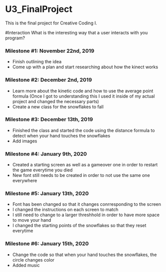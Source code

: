 # <h1> U3_FinalProject</h1>
 This is the final project for Creative Coding I.

#Interaction
What is the interesting way that a user interacts with you program?

<h3>Milestone #1: November 22nd, 2019</h3>
<ul>
 <li>Finish outlining the idea</li>
 <li>Come up with a plan and start researching about how the kinect works</li>
</ul>

<h3>Milestone #2: December 2nd, 2019</h3>
<ul>
 <li>Learn more about the kinetic code and how to use the average point formula (Once I got to understanding this I used it inside of my actual project and changed the necessary parts)</li>
 <li>Create a new class for the snowflakes to fall</li>
</ul>

<h3>Milestone #3: December 13th, 2019</h3>
<ul>
 <li>Finished the class and started the code using the distance formula to detect when your hand touches the snowflakes</li>
 <li>Add images</li>
</ul>

<h3>Milestone #4: January 9th, 2020</h3>
<ul>
 <li>Created a starting screen as well as a gameover one in order to restart the game everytime you died</li>
 <li>New font still needs to be created in order to not use the same one everywhere</li>
</ul>

<h3>Milestone #5: January 13th, 2020</h3>
<ul>
 <li>Font has been changed so that it changes conrresponding to the screen</li>
 <li>I changed the instructions on each screen to match</li>
 <li>I still need to change to a larger threshhold in order to have more space to move your hand</li>
 <li>I changed the starting points of the snowflakes so that they reset everytime</li>
</ul>

<h3>Milestone #6: January 15th, 2020</h3>
<ul>
 <li>Change the code so that when your hand touches the snowflakes, the circle changes color</li>
 <li>Added music</li>
</ul>
